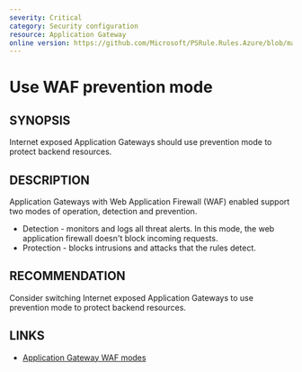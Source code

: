 ```yaml
---
severity: Critical
category: Security configuration
resource: Application Gateway
online version: https://github.com/Microsoft/PSRule.Rules.Azure/blob/master/docs/rules/en/Azure.AppGw.Prevention.md
---
```


# Use WAF prevention mode

## SYNOPSIS

Internet exposed Application Gateways should use prevention mode to protect backend resources.

## DESCRIPTION

Application Gateways with Web Application Firewall (WAF) enabled support two modes of operation, detection and prevention.

- Detection - monitors and logs all threat alerts.
In this mode, the web application firewall doesn't block incoming requests.
- Protection - blocks intrusions and attacks that the rules detect.

## RECOMMENDATION

Consider switching Internet exposed Application Gateways to use prevention mode to protect backend resources.

## LINKS

- [Application Gateway WAF modes](https://docs.microsoft.com/en-us/azure/application-gateway/waf-overview#waf-modes)
